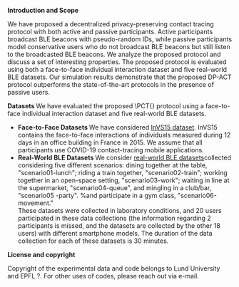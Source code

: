 
 <strong>Introduction and Scope </strong>
 
We have proposed a decentralized privacy-preserving contact tracing protocol with both active and passive participants.
Active participants broadcast BLE beacons with pseudo-random IDs, while passive participants model conservative users who do not broadcast BLE beacons but still listen to the broadcasted BLE beacons. We analyze the proposed protocol and discuss a set of interesting properties. The proposed protocol is evaluated using both a face-to-face individual interaction dataset and five real-world BLE datasets. Our simulation results demonstrate that the proposed DP-ACT protocol outperforms the state-of-the-art protocols in the presence of passive users.


 <strong>Datasets </strong>
 We have evaluated the proposed \PCT{} protocol using  a  face-to-face individual interaction dataset  and five real-world  BLE datasets.
 * <strong> Face-to-Face Datasets </strong>
We have considered [InVS15 dataset](https://epjdatascience.springeropen.com/articles/10.1140/epjds/s13688-018-0140-1). InVS15 contains the face-to-face interactions  of individuals measured during 12 days in an office building in France in 2015. We assume that all participants use COVID-19 contact-tracing mobile applications. 
 * <strong> Real-World  BLE Datasets </strong>
We consider  [real-world BLE datasets](https://github.com/DP-3T/bt-measurements/tree/ba9f73962b35260e12e2c0a8a37af5c6195d22a8)collected considering five different scenarios: dining together at the table, "scenario01-lunch"; riding a train together, "scenario02-train";  working together in an open-space setting, "scenario03-work";  waiting in line at the supermarket, "scenario04-queue", and mingling in a club/bar, "scenario05 -party". %and participate in a gym class, "scenario06-movement."  
 These datasets were collected in laboratory conditions, and 20 users participated in these data collections (the information regarding 2 participants is missed, and the datasets are collected by the other 18 users) with different smartphone models. The duration of the data collection for each of these datasets is 30 minutes.
 
 <strong>License and copyright </strong>
 
 Copyright of the experimental data and code belongs to Lund University and EPFL ?. For other uses of codes, please reach out via e-mail.
